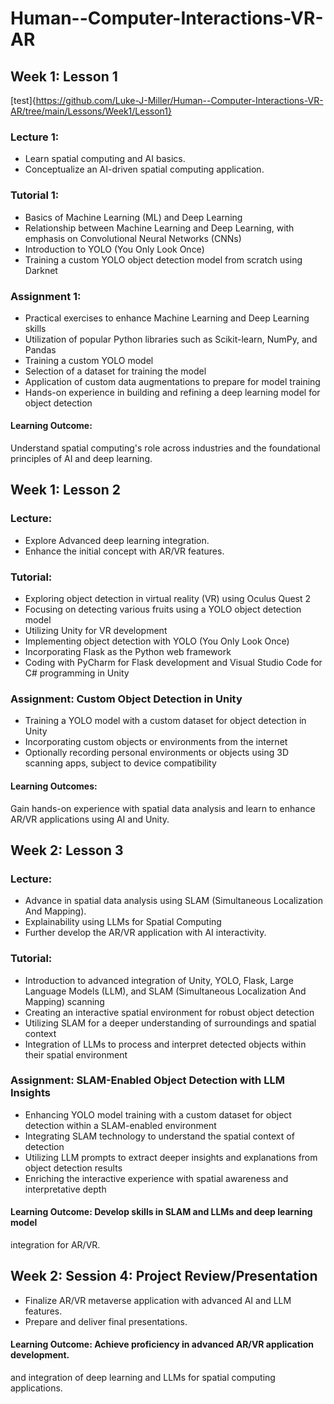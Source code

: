 # Human--Computer-Interactions-VR-AR

 ## Week 1: Lesson 1
 
 [test]{https://github.com/Luke-J-Miller/Human--Computer-Interactions-VR-AR/tree/main/Lessons/Week1/Lesson1}
 
 ### Lecture 1:
 - Learn spatial computing and AI basics.
 - Conceptualize an AI-driven spatial computing application.
 ### Tutorial 1:
 - Basics of Machine Learning (ML) and Deep Learning
 - Relationship between Machine Learning and Deep Learning, with 
emphasis on Convolutional Neural Networks (CNNs)
 - Introduction to YOLO (You Only Look Once)
- Training a custom YOLO object detection model from scratch using 
Darknet
 ### Assignment 1:
 - Practical exercises to enhance Machine Learning and Deep Learning skills
 - Utilization of popular Python libraries such as Scikit-learn, NumPy, and 
Pandas
 - Training a custom YOLO model
 - Selection of a dataset for training the model
 - Application of custom data augmentations to prepare for model training
 - Hands-on experience in building and refining a deep learning model for 
object detection
 #### Learning Outcome: 
 Understand spatial computing's role across industries and the 
foundational principles of AI and deep learning.
 ## Week 1: Lesson 2
 ### Lecture:
 - Explore Advanced deep learning integration.
 - Enhance the initial concept with AR/VR features.
 ### Tutorial:
 - Exploring object detection in virtual reality (VR) using Oculus Quest 2
 - Focusing on detecting various fruits using a YOLO object detection model
 - Utilizing Unity for VR development
 - Implementing object detection with YOLO (You Only Look Once)
 - Incorporating Flask as the Python web framework
 - Coding with PyCharm for Flask development and Visual Studio Code for 
C# programming in Unity
### Assignment: Custom Object Detection in Unity
 - Training a YOLO model with a custom dataset for object detection in 
Unity
 - Incorporating custom objects or environments from the internet
 - Optionally recording personal environments or objects using 3D scanning 
apps, subject to device compatibility
 #### Learning Outcomes: 
 Gain hands-on experience with spatial data analysis and learn to 
enhance AR/VR applications using AI and Unity.
 ## Week 2: Lesson 3
 ### Lecture:
 - Advance in spatial data analysis using SLAM (Simultaneous Localization 
And Mapping).
 - Explainability using LLMs for Spatial Computing
 - Further develop the AR/VR application with AI interactivity.
### Tutorial:
 - Introduction to advanced integration of Unity, YOLO, Flask, Large 
Language Models (LLM), and SLAM (Simultaneous Localization And 
Mapping) scanning
 - Creating an interactive spatial environment for robust object detection
 - Utilizing SLAM for a deeper understanding of surroundings and spatial 
context
 - Integration of LLMs to process and interpret detected objects within their 
spatial environment
 ### Assignment: SLAM-Enabled Object Detection with LLM Insights
 - Enhancing YOLO model training with a custom dataset for object 
detection within a SLAM-enabled environment
 - Integrating SLAM technology to understand the spatial context of 
detection
 - Utilizing LLM prompts to extract deeper insights and explanations from 
object detection results
 - Enriching the interactive experience with spatial awareness and 
interpretative depth
 #### Learning Outcome: Develop skills in SLAM and LLMs and deep learning model 
integration for AR/VR.
##  Week 2: Session 4: Project Review/Presentation
 - Finalize AR/VR metaverse application with advanced AI and LLM features.
 - Prepare and deliver final presentations.
#### Learning Outcome: Achieve proficiency in advanced AR/VR application development.
and integration of deep learning and LLMs for spatial computing applications.
